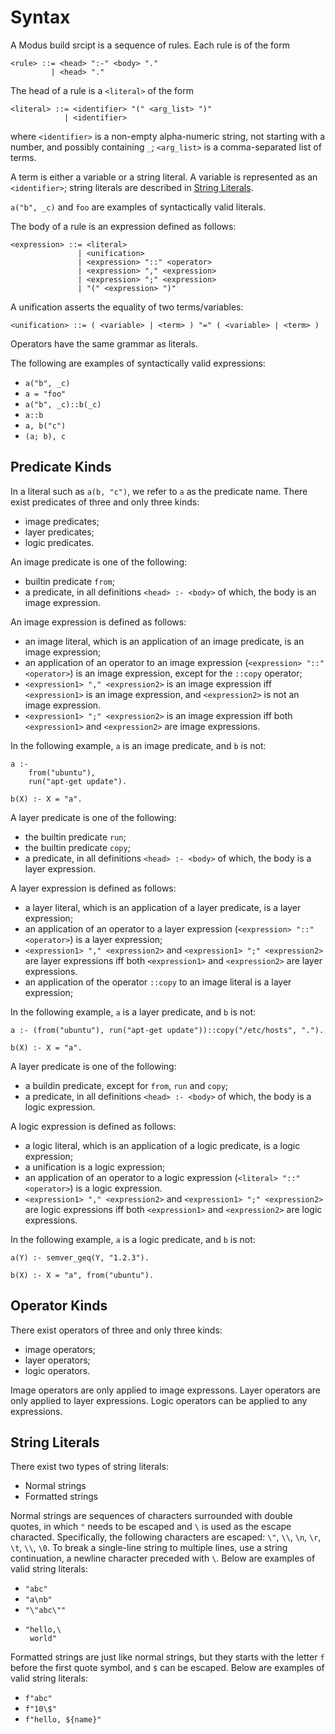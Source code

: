 # Syntax

A Modus build srcipt is a sequence of rules. Each rule is of the form 

```
<rule> ::= <head> ":-" <body> "."
         | <head> "."
```

The head of a rule is a `<literal>` of the form

```
<literal> ::= <identifier> "(" <arg_list> ")"
            | <identifier>
```

where `<identifier>` is a non-empty alpha-numeric string, not starting with a number, and possibly containing `_`; `<arg_list>` is a comma-separated list of terms.

A term is either a variable or a string literal. A variable is represented as an `<identifier>`; string literals are described in [String Literals](#string-literals).

`a("b", _c)` and `foo` are examples of syntactically valid literals.

The body of a rule is an expression defined as follows:

```
<expression> ::= <literal>
               | <unification>
               | <expression> "::" <operator>
               | <expression> "," <expression>
               | <expression> ";" <expression>
               | "(" <expression> ")"
```

A unification asserts the equality of two terms/variables:

```
<unification> ::= ( <variable> | <term> ) "=" ( <variable> | <term> )
```

Operators have the same grammar as literals.

The following are examples of syntactically valid expressions:

- `a("b", _c)`
- `a = "foo"`
- `a("b", _c)::b(_c)`
- `a::b`
- `a, b("c")`
- `(a; b), c`

## Predicate Kinds

In a literal such as `a(b, "c")`, we refer to `a` as the predicate name. There exist predicates of three and only three kinds:

- image predicates;
- layer predicates;
- logic predicates.

An image predicate is one of the following:

- builtin predicate `from`;
- a predicate, in all definitions `<head> :- <body>` of which, the body is an image expression.

An image expression is defined as follows:

- an image literal, which is an application of an image predicate, is an image expression;
- an application of an operator to an image expression (`<expression> "::" <operator>`) is an image expression, except for the `::copy` operator;
- `<expression1> "," <expression2>` is an image expression iff `<expression1>` is an image expression, and `<expression2>` is not an image expression.
- `<expression1> ";" <expression2>` is an image expression iff both `<expression1>` and `<expression2>` are image expressions.

In the following example, `a` is an image predicate, and `b` is not:

```
a :-
    from("ubuntu"),
    run("apt-get update").
    
b(X) :- X = "a".
```

A layer predicate is one of the following:

- the builtin predicate `run`;
- the builtin predicate `copy`;
- a predicate, in all definitions `<head> :- <body>` of which, the body is a layer expression.

A layer expression is defined as follows:

- a layer literal, which is an application of a layer predicate, is a layer expression;
- an application of an operator to a layer expression (`<expression> "::" <operator>`) is a layer expression;
- `<expression1> "," <expression2>` and `<expression1> ";" <expression2>` are layer expressions iff both `<expression1>` and `<expression2>` are layer expressions.
- an application of the operator `::copy` to an image literal is a layer expression;

In the following example, `a` is a layer predicate, and `b` is not:

```
a :- (from("ubuntu"), run("apt-get update"))::copy("/etc/hosts", ".").
    
b(X) :- X = "a".
```

A layer predicate is one of the following:

- a buildin predicate, except for `from`, `run` and `copy`;
- a predicate, in all definitions `<head> :- <body>` of which, the body is a logic expression.

A logic expression is defined as follows:

- a logic literal, which is an application of a logic predicate, is a logic expression;
- a unification is a logic expression;
- an application of an operator to a logic expression (`<literal> "::" <operator>`) is a logic expression.
- `<expression1> "," <expression2>` and `<expression1> ";" <expression2>` are logic expressions iff both `<expression1>` and `<expression2>` are logic expressions.

In the following example, `a` is a logic predicate, and `b` is not:

```
a(Y) :- semver_geq(Y, "1.2.3").
    
b(X) :- X = "a", from("ubuntu").
```

## Operator Kinds

There exist operators of three and only three kinds:

- image operators;
- layer operators;
- logic operators.

Image operators are only applied to image expressons. Layer operators are only applied to layer expressions. Logic operators can be applied to any expressions.

## String Literals

There exist two types of string literals:

- Normal strings
- Formatted strings

Normal strings are sequences of characters surrounded with double quotes, in which `"` needs to be escaped and `\` is used as the escape characted. Specifically, the following characters are escaped: `\"`, `\\`, `\n`, `\r`, `\t`, `\\`, `\0`. To break a single-line string to multiple lines, use a string continuation, a newline character preceded with `\`. Below are examples of valid string literals:

- `"abc"`
- `"a\nb"`
- `"\"abc\""`
- ```
  "hello,\
   world"
  ```

Formatted strings are just like normal strings, but they starts with the letter `f` before the first quote symbol, and `$` can be escaped. Below are examples of valid string literals:

- `f"abc"`
- `f"10\$"`
- `f"hello, ${name}"`



